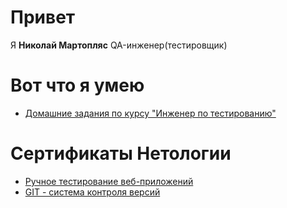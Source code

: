 # Привет

Я **Николай Мартопляс** QA-инженер(тестировщик)

# Вот что я умею
* [Домашние задания по курсу "Инженер по тестированию"](https://github.com/NikolayMartoplyas/portfolio/tree/main/homework/homework%20list)

# Сертификаты Нетологии

* [Ручное тестирование веб-приложений](https://github.com/NikolayMartoplyas/certificate/blob/main/manual-testing.jpg)
* [GIT - система контроля версий](https://github.com/NikolayMartoplyas/certificate/blob/main/GIT.jpg)
  

